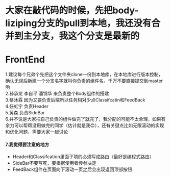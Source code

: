 # 大家在敲代码的时候，先把body-liziping分支的pull到本地，我还没有合并到主分支，我这个分支是最新的
# FrontEnd
1.建议每个兄弟个先把这个文件夹clone一份到本地库，在本地库进行版本控制，确认无误后新建一个分支名字就叫你负责的组件名，千万不要直接提交到master哟<br/>
2.孙承龙 李自平 潘锦华 来负责整个Body组件的搭建<br/>
3.蔡沐霖 因为又要负责后端所以任务相对少点Classifcatin和FeedBack<br/>
4.任虹宇 负责Header<br/>
5.黄森   负责SideBar<br/>
6.并不说是大家把自己负责的组件做完了就完了，我分配的可能不太合理，如果有余力可以帮帮没用做完的同学（估计就是我😍），还有关键点比如无限滚动的实现和优化问题，需要大家一起讨论
#### 7.我觉得要注意的地方
<ul>
<li>Header和Classifcation里面子项的必须写成路由（最好是编程式路由）</li>
<li>SideBar不要写死，要根据使用者传参决定</li>
<li>FeedBack组件在页面向下滚动一页之后会出现返回顶部按钮</li>
</ul>
